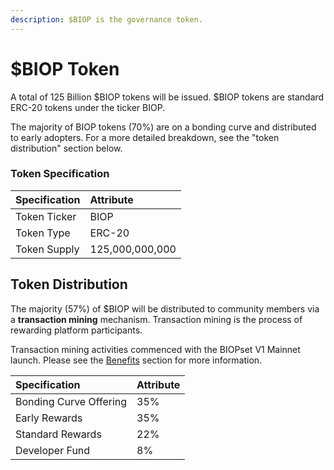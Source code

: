 ```yaml
---
description: $BIOP is the governance token.
---
```


# $BIOP Token

A total of 125 Billion $BIOP tokens will be issued. $BIOP tokens are standard ERC-20 tokens under the ticker BIOP.

The majority of BIOP tokens \(70%\) are on a bonding curve and distributed to early adopters. For a more detailed breakdown, see the "token distribution" section below.

### Token Specification 

| Specification | Attribute |
| :--- | :--- |
| Token Ticker | BIOP |
| Token Type | ERC-20 |
| Token Supply | 125,000,000,000 |

## Token Distribution

The majority \(57%\) of $BIOP will be distributed to community members via a **transaction mining** mechanism. Transaction mining is the process of rewarding platform participants. 

Transaction mining activities commenced with the BIOPset V1 Mainnet launch. Please see the [Benefits](https://munair.gitbook.io/biopset/theory/overview/benefits) section for more information.

| Specification | Attribute |
| :--- | :--- |
| Bonding Curve Offering | 35% |
| Early Rewards | 35% |
| Standard Rewards | 22% |
| Developer Fund | 8% |

## 

